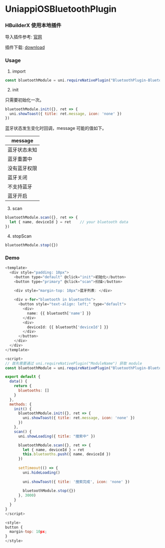 # UniappiOSBluetoothPlugin

### HBuilderX 使用本地插件

导入插件参考: [官网](https://nativesupport.dcloud.net.cn/NativePlugin/use/use_local_plugin.html)

插件下载: [download](https://github.com/zhaozhentao/UniappiOSBluetoothPlugin/releases/tag/1.0)

### Usage

1. import
```javascript
const bluetoothModule = uni.requireNativePlugin("BluetoothPlugin-BluetoothModule")
```
2. init

只需要初始化一次。

```javascript
bluetoothModule.init({}, ret => {
  uni.showToast({ title: ret.message, icon: 'none' })
})
```

蓝牙状态发生变化时回调，message 可能的值如下。

| message |
| ---- |
| 蓝牙状态未知 |
| 蓝牙重置中 |
| 没有蓝牙权限 |
| 蓝牙关闭 |
| 不支持蓝牙 |
| 蓝牙开启 | 

3. scan
```javascript
bluetoothModule.scan({}, ret => {
  let { name, deviceId } = ret    // your bluetooth data
})
```

4. stopScan
```javascript
bluetoothModule.stop({})
```
### Demo

```javascript
<template>
  <div style="padding: 10px">
    <button type="default" @click="init">初始化</button>
    <button type="primary" @click="scan">扫描</button>
	
    <div style="margin-top: 10px">蓝牙列表: </div>

    <div v-for="bluetooth in bluetooths">
      <button style="text-align: left;" type="default">
        <div>
          name: {{ bluetooth['name'] }}
        </div>
        <div>
          deviceId: {{ bluetooth['deviceId'] }}
        </div>
      </button>
    </div>
  </div>
</template>

<script>
// 首先需要通过 uni.requireNativePlugin("ModuleName") 获取 module
const bluetoothModule = uni.requireNativePlugin("BluetoothPlugin-BluetoothModule")

export default {
  data() {
    return {
      bluetooths: []
    }
  },
  methods: {
    init() {
      bluetoothModule.init({}, ret => {
        uni.showToast({ title: ret.message, icon: 'none' })
      })
    },
    scan() {
      uni.showLoading({ title: "搜索中" })

      bluetoothModule.scan({}, ret => {
        let { name, deviceId } = ret		
        this.bluetooths.push({ name, deviceId }) 
      })
			
      setTimeout(() => {
        uni.hideLoading()
			
        uni.showToast({ title: '搜索完成', icon: 'none' })
				
        bluetoothModule.stop({})
      }, 3000)			
    }
  }
}
</script>

<style>
button {
  margin-top: 10px;
}
</style>

```
